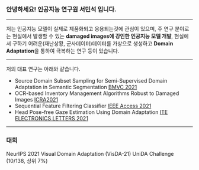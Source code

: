 ### 안녕하세요! 인공지능 연구원 서민석 입니다.

----

저는 인공지능 모델이 실제로 제품화되고 응용되는것에 관심이 있으며, 주 연구 분야로는 현실에서 발생할 수 있는 **damaged images에 강인한 인공지능 모델 개발**, 현실에서 구하기 어려운(재난상황, 군사데이터)데이터를 가상으로 생성하고 **Domain Adaptation**을 통하여 극복하는 연구 등이 있습니다.

----

저의 대표 연구는 아래와 같습니다.

- Source Domain Subset Sampling for Semi-Supervised Domain Adaptation in Semantic Segmentation [BMVC 2021](-)
- OCR-based Inventory Management Algorithms Robust to Damaged Images [ICRA2021](-)
- Sequential Feature Filtering Classifier [IEEE Access 2021](https://ieeexplore.ieee.org/abstract/document/9459741)
- Head Pose-free Gaze Estimation Using Domain Adaptation [ITE ELECTRONICS LETTERS 2021](https://ietresearch.onlinelibrary.wiley.com/doi/full/10.1049/ell2.12247)

----
### 대회
NeurIPS 2021 Visual Domain Adaptation (VisDA-21) UniDA Challenge (10/138, 상위 7%)
